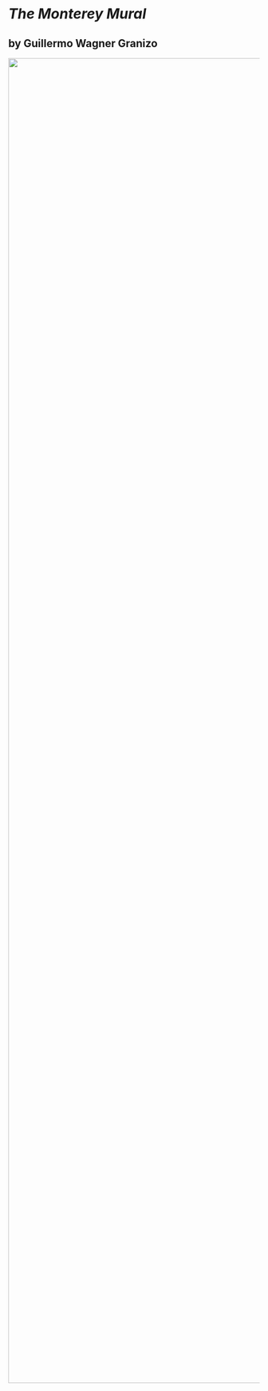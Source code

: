 # *The Monterey Mural* 
## by **Guillermo Wagner Granizo**

<!-- ![Monterey Mural](/assets/The-Monterey-Mural-Guillermo-Wagner-Granizo-1983.jpg) -->

<!-- Image Map Generated by http://www.image-map.net/ -->
<img src="https://kingolego.github.io/assets/The-Monterey-Mural-Guillermo-Wagner-Granizo-1983.jpg" usemap="#image-map"
    width="2658">

<map name="image-map">
    <area target="_blank" alt="Section 1" title="Section 1" href="/mural/sections/mural-section1.jpg" coords="0,0,180,628" shape="rect">
    <area target="_blank" alt="Section 2" title="Section 2" href="/mural/sections/mural-section2.jpg" coords="181,0,682,628" shape="rect">
    <area target="_blank" alt="Section 3" title="Section 3" href="/mural/sections/mural-section3.jpg" coords="683,0,1242,628" shape="rect">
    <area target="_blank" alt="Section 4" title="Section 4" href="/mural/sections/mural-section4.jpg" coords="1242,0,1838,628" shape="rect">
    <area target="_blank" alt="Section 5" title="Section 5" href="/mural/sections/mural-section5.jpg" coords="1838,0,2458,628" shape="rect">
    <area target="_blank" alt="Section 6" title="Section 6" href="/mural/sections/mural-section6.jpg" coords="2458,0,2658,628" shape="rect">
</map>
